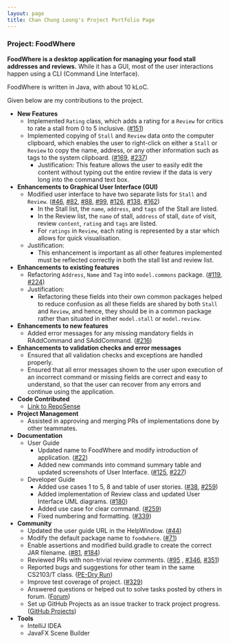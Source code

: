 ```yaml
---
layout: page
title: Chan Chung Loong's Project Portfolio Page
---
```


### Project: FoodWhere

**FoodWhere is a desktop application for managing your food stall addresses and reviews.** While it has a GUI, most of the user interactions happen using a CLI (Command Line Interface).

FoodWhere is written in Java, with about 10 kLoC.

Given below are my contributions to the project.

* **New Features**
  * Implemented `Rating` class, which adds a rating for a `Review` for critics to rate a stall from 0 to 5 inclusive. ([#151](https://github.com/AY2223S1-CS2103-W14-2/tp/pull/151)) 
  * Implemented copying of `Stall` and `Review` data onto the computer clipboard, which enables the user to right-click on either a `Stall` or `Review` to copy the name, address, or any other information such as tags to the system clipboard. ([#169](https://github.com/AY2223S1-CS2103-W14-2/tp/pull/169]), [#237](https://github.com/AY2223S1-CS2103-W14-2/tp/pull/237))
    * Justification: This feature allows the user to easily edit the content without typing out the entire review if the data is very long into the command text box.
* **Enhancements to Graphical User Interface (GUI)**
  * Modified user interface to have two separate lists for `Stall` and `Review`. ([#46](https://github.com/AY2223S1-CS2103-W14-2/tp/pull/46), [#82](https://github.com/AY2223S1-CS2103-W14-2/tp/pull/82), [#88](https://github.com/AY2223S1-CS2103-W14-2/tp/pull/88), [#99](https://github.com/AY2223S1-CS2103-W14-2/tp/pull/99), [#126](https://github.com/AY2223S1-CS2103-W14-2/tp/pull/126), [#138](https://github.com/AY2223S1-CS2103-W14-2/tp/pull/138), [#162](https://github.com/AY2223S1-CS2103-W14-2/tp/pull/162))
    * In the Stall list, the `name`, `address`, and `tags` of the Stall are listed.
    * In the Review list, the `name` of stall, `address` of stall, `date` of visit, review `content`, `rating` and `tags` are listed.
    * For `ratings` in `Review`, each rating is represented by a star which allows for quick visualisation.
  * Justification:
    * This enhancement is important as all other features implemented must be reflected correctly in both the stall list and review list.
* **Enhancements to existing features**
  * Refactoring `Address`, `Name` and `Tag` into `model.commons` package. ([#119](https://github.com/AY2223S1-CS2103-W14-2/tp/pull/119), [#224](https://github.com/AY2223S1-CS2103-W14-2/tp/pull/224))
  * Justification:
    * Refactoring these fields into their own common packages helped to reduce confusion as all these fields are shared by both `Stall` and `Review`, and hence, they should be in a common package rather than situated in either `model.stall` or `model.review`.
* **Enhancements to new features**
  * Added error messages for any missing mandatory fields in RAddCommand and SAddCommand. ([#216](https://github.com/AY2223S1-CS2103-W14-2/tp/pull/216))
* **Enhancements to validation checks and error messages**
  * Ensured that all validation checks and exceptions are handled properly.
  * Ensured that all error messages shown to the user upon execution of an incorrect command or missing fields are correct and easy to understand, so that the user can recover from any errors and continue using the application.
* **Code Contributed**
  * [Link to RepoSense](https://nus-cs2103-ay2223s1.github.io/tp-dashboard/?search=HIkoya&sort=groupTitle&sortWithin=title&timeframe=commit&mergegroup=&groupSelect=groupByRepos&breakdown=true&checkedFileTypes=docs~functional-code~test-code~other&since=2022-09-16)
* **Project Management**
  * Assisted in approving and merging PRs of implementations done by other teammates.
* **Documentation**
  * User Guide
    * Updated name to FoodWhere and modify introduction of application. ([#22](https://github.com/AY2223S1-CS2103-W14-2/tp/pull/22))
    * Added new commands into command summary table and updated screenshots of User Interface. ([#125](https://github.com/AY2223S1-CS2103-W14-2/tp/pull/125), [#227](https://github.com/AY2223S1-CS2103-W14-2/tp/pull/227))
  * Developer Guide
    * Added use cases 1 to 5, 8 and table of user stories. ([#38](https://github.com/AY2223S1-CS2103-W14-2/tp/pull/38), [#259](https://github.com/AY2223S1-CS2103-W14-2/tp/pull/259))
    * Added implementation of Review class and updated User Interface UML diagrams. ([#180](https://github.com/AY2223S1-CS2103-W14-2/tp/pull/180))
    * Added use case for clear command. ([#259](https://github.com/AY2223S1-CS2103-W14-2/tp/pull/259))
    * Fixed numbering and formatting. ([#339](https://github.com/AY2223S1-CS2103-W14-2/tp/pull/339))
* **Community**
  * Updated the user guide URL in the HelpWindow. ([#44](https://github.com/AY2223S1-CS2103-W14-2/tp/pull/44))
  * Modify the default package name to `foodwhere`. ([#71](https://github.com/AY2223S1-CS2103-W14-2/tp/pull/71))
  * Enable assertions and modified build.gradle to create the correct JAR filename. ([#81](https://github.com/AY2223S1-CS2103-W14-2/tp/pull/81), [#184](https://github.com/AY2223S1-CS2103-W14-2/tp/pull/184)) 
  * Reviewed PRs with non-trivial review comments. ([#95](https://github.com/AY2223S1-CS2103-W14-2/tp/pull/95) , [#346](https://github.com/AY2223S1-CS2103-W14-2/tp/pull/346), [#351](https://github.com/AY2223S1-CS2103-W14-2/tp/pull/351))
  * Reported bugs and suggestions for other team in the same CS2103/T class. ([PE-Dry Run](https://github.com/Hikoya/ped/issues))
  * Improve test coverage of project. ([#329](https://github.com/AY2223S1-CS2103-W14-2/tp/pull/329))
  * Answered questions or helped out to solve tasks posted by others in forum. ([Forum](https://github.com/nus-cs2103-AY2223S1/forum/issues?q=is%3Aissue+commenter%3AHikoya)) 
  * Set up GitHub Projects as an issue tracker to track project progress. ([GitHub Projects](https://github.com/orgs/AY2223S1-CS2103-W14-2/projects/1))
* **Tools**
  * IntelliJ IDEA
  * JavaFX Scene Builder
